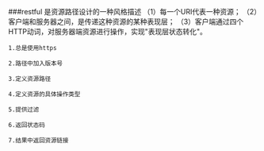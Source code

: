 ###restful 是资源路径设计的一种风格描述
	（1）每一个URI代表一种资源；
	（2）客户端和服务器之间，是传递这种资源的某种表现层；
	（3）客户端通过四个HTTP动词，对服务器端资源进行操作，实现"表现层状态转化"。

	1.总是使用https

	2.路径中加入版本号

	3.定义资源路径

	4.定义资源的具体操作类型

	5.提供过滤

	6.返回状态码

	7.结果中返回资源链接
